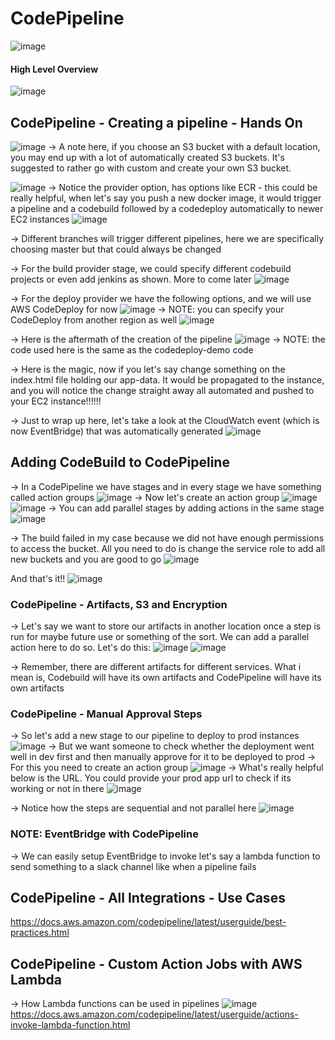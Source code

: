 # CodePipeline
![image](https://user-images.githubusercontent.com/43883264/170349261-b77665fa-cb85-44b5-b535-3e9908fe41b0.png)
#### High Level Overview
![image](https://user-images.githubusercontent.com/43883264/170349474-45eb8b5a-2a31-49f7-a6c1-08ecb03a5882.png)

## CodePipeline - Creating a pipeline - Hands On
![image](https://user-images.githubusercontent.com/43883264/170351106-07190156-52ab-439b-860f-f98599b688b5.png)
-> A note here, if you choose an S3 bucket with a default location, you may end up with a lot of automatically created S3 buckets. It's suggested to rather go with custom and create your own S3 bucket.

![image](https://user-images.githubusercontent.com/43883264/170351438-6ad5e2f9-4ec3-4175-93ce-930329877bb8.png)
-> Notice the provider option, has options like ECR - this could be really helpful, when let's say you push a new docker image, it would trigger a pipeline and a codebuild followed by a codedeploy automatically to newer EC2 instances
![image](https://user-images.githubusercontent.com/43883264/170351900-6510e341-93ff-4746-b0ac-6f85d15b74bf.png)

-> Different branches will trigger different pipelines, here we are specifically choosing master but that could always be changed

-> For the build provider stage, we could specify different codebuild projects or even add jenkins as shown. More to come later
![image](https://user-images.githubusercontent.com/43883264/170352023-ba261071-b78d-49c4-b9a1-28e77b3cf052.png)

-> For the deploy provider we have the following options, and we will use AWS CodeDeploy for now
![image](https://user-images.githubusercontent.com/43883264/170352119-f1b5d2ab-ec58-4729-9fd4-ba036fdf31b4.png)
-> NOTE: you can specify your CodeDeploy from another region as well
![image](https://user-images.githubusercontent.com/43883264/170352296-7278e33a-ca4f-436e-83c6-0030f397d491.png)

-> Here is the aftermath of the creation of the pipeline
![image](https://user-images.githubusercontent.com/43883264/170353666-df4c36bc-2b2b-4503-8f48-7323e0585806.png)
-> NOTE: the code used here is the same as the codedeploy-demo code

-> Here is the magic, now if you let's say change something on the index.html file holding our app-data. It would be propagated to the instance, and you will notice the change straight away all automated and pushed to your EC2 instance!!!!!!

-> Just to wrap up here, let's take a look at the CloudWatch event (which is now EventBridge) that was automatically generated
![image](https://user-images.githubusercontent.com/43883264/170354707-f8988eda-bc77-45da-9bf4-96a8ad7888ee.png)

## Adding CodeBuild to CodePipeline 
-> In a CodePipeline we have stages and in every stage we have something called action groups
![image](https://user-images.githubusercontent.com/43883264/170359108-6a26071f-2e35-4725-a718-2a9760f4c641.png)
-> Now let's create an action group
![image](https://user-images.githubusercontent.com/43883264/170359225-32d1bbc5-b1b0-4f61-bd70-1306fb0bc02f.png)
![image](https://user-images.githubusercontent.com/43883264/170359560-36cd8fec-4229-459a-bea1-0f8ebb07e575.png)
-> You can add parallel stages by adding actions in the same stage 
![image](https://user-images.githubusercontent.com/43883264/170359760-e75efd05-7928-4798-8b97-218a72f6ac68.png)

-> The build failed in my case because we did not have enough permissions to access the bucket. All you need to do is change the service role to add all new buckets and you are good to go
![image](https://user-images.githubusercontent.com/43883264/170360900-86e00510-9acc-4641-a60e-439b69376fb3.png)

And that's it!!
![image](https://user-images.githubusercontent.com/43883264/170361050-75041c74-0956-4352-9663-725948072d77.png)


### CodePipeline - Artifacts, S3 and Encryption
-> Let's say we want to store our artifacts in another location once a step is run for maybe future use or something of the sort. We can add a parallel action here to do so. Let's do this:
![image](https://user-images.githubusercontent.com/43883264/170391234-86f03d6b-ab78-4e8a-9380-7a5782a3b340.png)
![image](https://user-images.githubusercontent.com/43883264/170391387-84517bcc-6f8d-496d-b64d-7fb231c574fb.png)

-> Remember, there are different artifacts for different services. What i mean is, Codebuild will have its own artifacts and CodePipeline will have its own artifacts

### CodePipeline - Manual Approval Steps
-> So let's add a new stage to our pipeline to deploy to prod instances
![image](https://user-images.githubusercontent.com/43883264/170392049-14f70c30-328c-4d12-949c-63daf0da9717.png)
-> But we want someone to check whether the deployment went well in dev first and then manually approve for it to be deployed to prod
-> For this you need to create an action group
![image](https://user-images.githubusercontent.com/43883264/170392233-8996af80-65e4-4edb-8507-d097c881d3c4.png)
-> What's really helpful below is the URL. You could provide your prod app url to check if its working or not in there
![image](https://user-images.githubusercontent.com/43883264/170392358-4ed9f099-b627-4345-adc0-85a2719e2afb.png)

-> Notice how the steps are sequential and not parallel here
![image](https://user-images.githubusercontent.com/43883264/170392414-68bae577-4d0a-4060-971b-ad9757c74f62.png)


### NOTE: EventBridge with CodePipeline
-> We can easily setup EventBridge to invoke let's say a lambda function to send something to a slack channel like when a pipeline fails

## CodePipeline - All Integrations - Use Cases
https://docs.aws.amazon.com/codepipeline/latest/userguide/best-practices.html

## CodePipeline - Custom Action Jobs with AWS Lambda
-> How Lambda functions can be used in pipelines
![image](https://user-images.githubusercontent.com/43883264/170546523-474326bf-f3de-4dd0-91da-9255e7094938.png)
https://docs.aws.amazon.com/codepipeline/latest/userguide/actions-invoke-lambda-function.html

